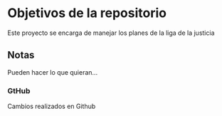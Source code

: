# Objetivos de la repositorio

Este proyecto se encarga de manejar los planes de la liga de la justicia


## Notas
Pueden hacer lo que quieran...

### GtHub

Cambios realizados en Github
